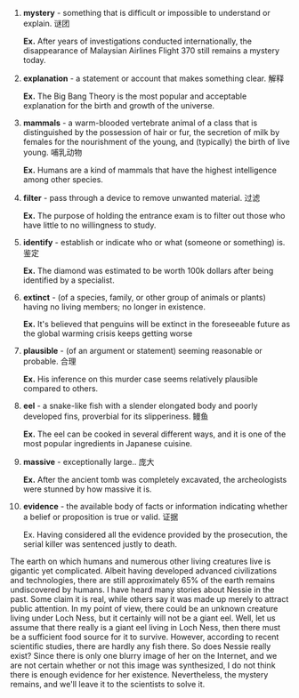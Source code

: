 1. **mystery** - something that is difficult or impossible to understand or explain. 谜团

   **Ex.** After years of investigations conducted internationally, the disappearance of Malaysian Airlines Flight 370 still remains a mystery today.

2. **explanation** - a statement or account that makes something clear. 解释

   **Ex.** The Big Bang Theory is the most popular and acceptable explanation for the birth and growth of the universe.

3. **mammals** - a warm-blooded vertebrate animal of a class that is distinguished by the  possession of hair or fur, the secretion of milk by females for the  nourishment of the young, and (typically) the birth of live young. 哺乳动物

   **Ex.** Humans are a kind of mammals that have the highest intelligence among other species.

4. **filter** - pass through a device to remove unwanted material. 过滤

   **Ex.** The purpose of holding the entrance exam is to filter out those who have little to no willingness to study.

5. **identify** - establish or indicate who or what (someone or something) is. 鉴定

   **Ex.** The diamond was estimated to be worth 100k dollars after being identified by a specialist. 

6. **extinct** - (of a species, family, or other group of animals or plants) having no living members; no longer in existence.

   **Ex.** It's believed that penguins will be extinct in the foreseeable future as the global warming crisis keeps getting worse

7. **plausible** - (of an argument or statement) seeming reasonable or probable. 合理

   **Ex.** His inference on this murder case seems relatively plausible compared to others.

8. **eel** - a snake-like fish with a slender elongated body and poorly developed fins, proverbial for its slipperiness. 鳗鱼

   **Ex.** The eel can be cooked in several different ways, and it is one of the most popular ingredients in Japanese cuisine.

9. **massive** - exceptionally large.. 庞大

   **Ex.** After the ancient tomb was completely excavated, the archeologists were stunned by how massive it is.

10. **evidence** - the available body of facts or information indicating whether a belief or proposition is true or valid. 证据

    Ex. Having considered all the evidence provided by the prosecution, the serial killer was sentenced justly to death.



The earth on which humans and numerous other living creatures live is gigantic yet complicated. Albeit having developed advanced civilizations and technologies, there are still approximately 65% of the earth remains undiscovered by humans. I have heard many stories about Nessie in the past. Some claim it is real, while others say it was made up merely to attract public attention. In my point of view, there could be an unknown creature living under Loch Ness, but it certainly will not be a giant eel. Well, let us assume that there really is a giant eel living in Loch Ness, then there must be a sufficient food source for it to survive. However, according to recent scientific studies, there are hardly any fish there. So does Nessie really exist? Since there is only one blurry image of her on the Internet, and we are not certain whether or not this image was synthesized, I do not think there is enough evidence for her existence. Nevertheless, the mystery remains, and we'll leave it to the scientists to solve it.